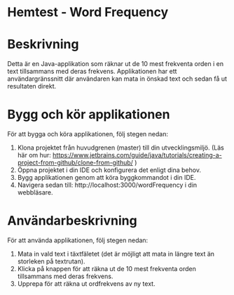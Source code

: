 # Hemtest - Word Frequency

# Beskrivning
Detta är en Java-applikation som räknar ut de 10 mest frekventa orden i en text tillsammans med deras frekvens. Applikationen har ett användargränssnitt där användaren kan mata in önskad text och sedan få ut resultaten direkt.

# Bygg och kör applikationen
För att bygga och köra applikationen, följ stegen nedan:

1. Klona projektet från huvudgrenen (master) till din utvecklingsmiljö. (Läs här om hur: https://www.jetbrains.com/guide/java/tutorials/creating-a-project-from-github/clone-from-github/ )
2. Öppna projektet i din IDE och konfigurera det enligt dina behov.
3. Bygg applikationen genom att köra byggkommandot i din IDE.
4. Navigera sedan till: http://localhost:3000/wordFrequency i din webbläsare.

# Användarbeskrivning
För att använda applikationen, följ stegen nedan:

1. Mata in vald text i täxtfäletet (det är möjligt att mata in längre text än storleken på textrutan).
2. Klicka på knappen för att räkna ut de 10 mest frekventa orden tillsammans med deras frekvens.
3. Upprepa för att räkna ut ordfrekvens av ny text. 
